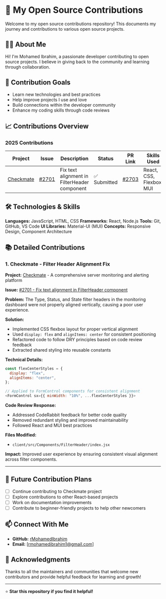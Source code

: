 # 🚀 My Open Source Contributions

Welcome to my open source contributions repository! This documents my journey and contributions to various open source projects.

## 👨‍💻 About Me

Hi! I'm Mohamed Ibrahim, a passionate developer contributing to open source projects. I believe in giving back to the community and learning through collaboration.

## 🎯 Contribution Goals

- Learn new technologies and best practices
- Help improve projects I use and love
- Build connections within the developer community
- Enhance my coding skills through code reviews

## 📈 Contributions Overview

### 2025 Contributions

| Project                                                 | Issue                                                           | Description                                  | Status       | PR Link                                                       | Skills Used              |
| ------------------------------------------------------- | --------------------------------------------------------------- | -------------------------------------------- | ------------ | ------------------------------------------------------------- | ------------------------ |
| [Checkmate](https://github.com/bluewave-labs/Checkmate) | [#2701](https://github.com/bluewave-labs/Checkmate/issues/2701) | Fix text alignment in FilterHeader component | ✅ Submitted | [#2703](https://github.com/bluewave-labs/Checkmate/pull/2703) | React, CSS, Flexbox, MUI |

## 🛠️ Technologies & Skills

**Languages:** JavaScript, HTML, CSS
**Frameworks:** React, Node.js
**Tools:** Git, GitHub, VS Code
**UI Libraries:** Material-UI (MUI)
**Concepts:** Responsive Design, Component Architecture

## 📚 Detailed Contributions

### 1. Checkmate - Filter Header Alignment Fix

**Project:** [Checkmate](https://github.com/bluewave-labs/Checkmate) - A comprehensive server monitoring and alerting platform

**Issue:** [#2701 - Fix text alignment in FilterHeader component](https://github.com/bluewave-labs/Checkmate/issues/2701)

**Problem:** The Type, Status, and State filter headers in the monitoring dashboard were not properly aligned vertically, causing a poor user experience.

**Solution:**

- Implemented CSS flexbox layout for proper vertical alignment
- Used `display: flex` and `alignItems: center` for consistent positioning
- Refactored code to follow DRY principles based on code review feedback
- Extracted shared styling into reusable constants

**Technical Details:**

```javascript
const flexCenterStyles = {
  display: "flex",
  alignItems: "center",
};

// Applied to FormControl components for consistent alignment
<FormControl sx={{ minWidth: "10%", ...flexCenterStyles }}>
```

**Code Review Response:**

- Addressed CodeRabbit feedback for better code quality
- Removed redundant styling and improved maintainability
- Followed React and MUI best practices

**Files Modified:**

- `client/src/Components/FilterHeader/index.jsx`

**Impact:** Improved user experience by ensuring consistent visual alignment across filter components.

---

## 🎯 Future Contribution Plans

- [ ] Continue contributing to Checkmate project
- [ ] Explore contributions to other React-based projects
- [ ] Work on documentation improvements
- [ ] Contribute to beginner-friendly projects to help other newcomers

## 📫 Connect With Me

- **GitHub:** [rMohamedIbrahim](https://github.com/rMohamedIbrahim)
- **Email:** [rmohamedibrahim1@gmail.com]

## 🙏 Acknowledgments

Thanks to all the maintainers and communities that welcome new contributors and provide helpful feedback for learning and growth!

---

⭐ **Star this repository if you find it helpful!**
